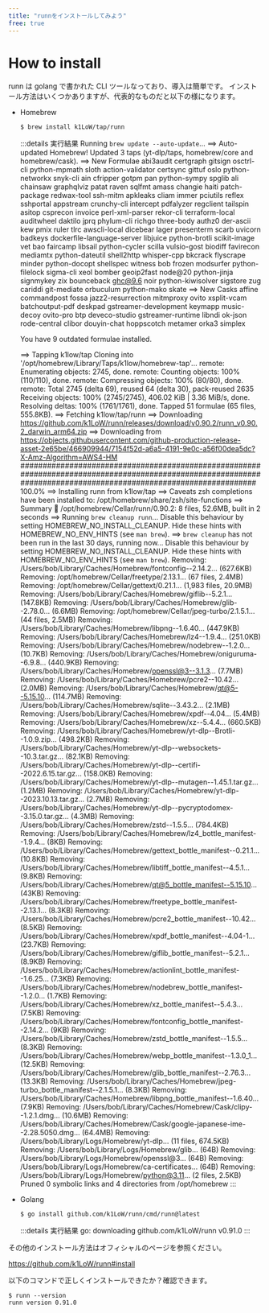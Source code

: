 ```yaml
---
title: "runnをインストールしてみよう"
free: true
---
```


# How to install

runn は golang で書かれた CLI ツールなっており、導入は簡単です。
インストール方法はいくつかありますが、代表的なものだと以下の様になります。


* Homebrew  
    ```bash
    $ brew install k1LoW/tap/runn
    ```

    :::details 実行結果
    Running `brew update --auto-update`...
    ==> Auto-updated Homebrew!
    Updated 3 taps (yt-dlp/taps, homebrew/core and homebrew/cask).
    ==> New Formulae
    abi3audit                   certgraph                   gitsign                     osctrl-cli                  python-mpmath               sloth
    action-validator            certsync                    gittuf                      oslo                        python-networkx             snyk-cli
    ain                         cfripper                    gotpm                       pan                         python-sympy                spglib
    ali                         chainsaw                    graphqlviz                  patat                       raven                       sqlfmt
    amass                       changie                     haiti                       patch-package               redwax-tool                 ssh-mitm
    apkleaks                    cliam                       immer                       pciutils                    reflex                      sshportal
    appstream                   crunchy-cli                 intercept                   pdfalyzer                   regclient                   tailspin
    asitop                      csprecon                    invoice                     perl-xml-parser             rekor-cli                   terraform-local
    auditwheel                  daktilo                     jprq                        phylum-cli                  richgo                      three-body
    authz0                      der-ascii                   kew                         pmix                        ruler                       tlrc
    awscli-local                dicebear                    lager                       presenterm                  scarb                       uvicorn
    badkeys                     dockerfile-language-server  libjuice                    python-brotli               scikit-image                vet
    bao                         faircamp                    libsail                     python-cycler               scilla                      vulsio-gost
    biodiff                     favirecon                   mediamtx                    python-dateutil             shell2http                  whisper-cpp
    bkcrack                     flyscrape                   minder                      python-docopt               shellspec                   witness
    bob                         frozen                      modsurfer                   python-filelock             sigma-cli                   xeol
    bomber                      geoip2fast                  node@20                     python-jinja                signmykey                   zix
    bounceback                  ghc@9.6                     noir                        python-kiwisolver           sigstore                    zug
    cariddi                     git-mediate                 orbuculum                   python-mako                 skate
    ==> New Casks
    affine                  commandpost             fossa                   jazz2-resurrection      mitmproxy               ovito                   xsplit-vcam
    batchoutput-pdf         deskpad                 gstreamer-development   keymapp                 music-decoy             ovito-pro
    btp                     deveco-studio           gstreamer-runtime       libndi                  ok-json                 rode-central
    clibor                  douyin-chat             hoppscotch              metamer                 orka3                   simplex

    You have 9 outdated formulae installed.

    ==> Tapping k1low/tap
    Cloning into '/opt/homebrew/Library/Taps/k1low/homebrew-tap'...
    remote: Enumerating objects: 2745, done.
    remote: Counting objects: 100% (110/110), done.
    remote: Compressing objects: 100% (80/80), done.
    remote: Total 2745 (delta 69), reused 64 (delta 30), pack-reused 2635
    Receiving objects: 100% (2745/2745), 406.02 KiB | 3.36 MiB/s, done.
    Resolving deltas: 100% (1761/1761), done.
    Tapped 51 formulae (65 files, 555.8KB).
    ==> Fetching k1low/tap/runn
    ==> Downloading https://github.com/k1LoW/runn/releases/download/v0.90.2/runn_v0.90.2_darwin_arm64.zip
    ==> Downloading from https://objects.githubusercontent.com/github-production-release-asset-2e65be/466909944/7154f52d-a6a5-4191-9e0c-a56f00dea5dc?X-Amz-Algorithm=AWS4-HM
    ################################################################################################################################################################# 100.0%
    ==> Installing runn from k1low/tap
    ==> Caveats
    zsh completions have been installed to:
    /opt/homebrew/share/zsh/site-functions
    ==> Summary
    🍺  /opt/homebrew/Cellar/runn/0.90.2: 8 files, 52.6MB, built in 2 seconds
    ==> Running `brew cleanup runn`...
    Disable this behaviour by setting HOMEBREW_NO_INSTALL_CLEANUP.
    Hide these hints with HOMEBREW_NO_ENV_HINTS (see `man brew`).
    ==> `brew cleanup` has not been run in the last 30 days, running now...
    Disable this behaviour by setting HOMEBREW_NO_INSTALL_CLEANUP.
    Hide these hints with HOMEBREW_NO_ENV_HINTS (see `man brew`).
    Removing: /Users/bob/Library/Caches/Homebrew/fontconfig--2.14.2... (627.6KB)
    Removing: /opt/homebrew/Cellar/freetype/2.13.1... (67 files, 2.4MB)
    Removing: /opt/homebrew/Cellar/gettext/0.21.1... (1,983 files, 20.9MB)
    Removing: /Users/bob/Library/Caches/Homebrew/giflib--5.2.1... (147.8KB)
    Removing: /Users/bob/Library/Caches/Homebrew/glib--2.78.0... (6.6MB)
    Removing: /opt/homebrew/Cellar/jpeg-turbo/2.1.5.1... (44 files, 2.5MB)
    Removing: /Users/bob/Library/Caches/Homebrew/libpng--1.6.40... (447.9KB)
    Removing: /Users/bob/Library/Caches/Homebrew/lz4--1.9.4... (251.0KB)
    Removing: /Users/bob/Library/Caches/Homebrew/nodebrew--1.2.0... (10.7KB)
    Removing: /Users/bob/Library/Caches/Homebrew/oniguruma--6.9.8... (440.9KB)
    Removing: /Users/bob/Library/Caches/Homebrew/openssl@3--3.1.3... (7.7MB)
    Removing: /Users/bob/Library/Caches/Homebrew/pcre2--10.42... (2.0MB)
    Removing: /Users/bob/Library/Caches/Homebrew/qt@5--5.15.10... (114.7MB)
    Removing: /Users/bob/Library/Caches/Homebrew/sqlite--3.43.2... (2.1MB)
    Removing: /Users/bob/Library/Caches/Homebrew/xpdf--4.04... (5.4MB)
    Removing: /Users/bob/Library/Caches/Homebrew/xz--5.4.4... (660.5KB)
    Removing: /Users/bob/Library/Caches/Homebrew/yt-dlp--Brotli--1.0.9.zip... (498.2KB)
    Removing: /Users/bob/Library/Caches/Homebrew/yt-dlp--websockets--10.3.tar.gz... (82.1KB)
    Removing: /Users/bob/Library/Caches/Homebrew/yt-dlp--certifi--2022.6.15.tar.gz... (158.0KB)
    Removing: /Users/bob/Library/Caches/Homebrew/yt-dlp--mutagen--1.45.1.tar.gz... (1.2MB)
    Removing: /Users/bob/Library/Caches/Homebrew/yt-dlp--2023.10.13.tar.gz... (2.7MB)
    Removing: /Users/bob/Library/Caches/Homebrew/yt-dlp--pycryptodomex--3.15.0.tar.gz... (4.3MB)
    Removing: /Users/bob/Library/Caches/Homebrew/zstd--1.5.5... (784.4KB)
    Removing: /Users/bob/Library/Caches/Homebrew/lz4_bottle_manifest--1.9.4... (8KB)
    Removing: /Users/bob/Library/Caches/Homebrew/gettext_bottle_manifest--0.21.1... (10.8KB)
    Removing: /Users/bob/Library/Caches/Homebrew/libtiff_bottle_manifest--4.5.1... (9.8KB)
    Removing: /Users/bob/Library/Caches/Homebrew/qt@5_bottle_manifest--5.15.10... (43KB)
    Removing: /Users/bob/Library/Caches/Homebrew/freetype_bottle_manifest--2.13.1... (8.3KB)
    Removing: /Users/bob/Library/Caches/Homebrew/pcre2_bottle_manifest--10.42... (8.5KB)
    Removing: /Users/bob/Library/Caches/Homebrew/xpdf_bottle_manifest--4.04-1... (23.7KB)
    Removing: /Users/bob/Library/Caches/Homebrew/giflib_bottle_manifest--5.2.1... (8.9KB)
    Removing: /Users/bob/Library/Caches/Homebrew/actionlint_bottle_manifest--1.6.25... (7.3KB)
    Removing: /Users/bob/Library/Caches/Homebrew/nodebrew_bottle_manifest--1.2.0... (1.7KB)
    Removing: /Users/bob/Library/Caches/Homebrew/xz_bottle_manifest--5.4.3... (7.5KB)
    Removing: /Users/bob/Library/Caches/Homebrew/fontconfig_bottle_manifest--2.14.2... (9KB)
    Removing: /Users/bob/Library/Caches/Homebrew/zstd_bottle_manifest--1.5.5... (8.3KB)
    Removing: /Users/bob/Library/Caches/Homebrew/webp_bottle_manifest--1.3.0_1... (12.5KB)
    Removing: /Users/bob/Library/Caches/Homebrew/glib_bottle_manifest--2.76.3... (13.3KB)
    Removing: /Users/bob/Library/Caches/Homebrew/jpeg-turbo_bottle_manifest--2.1.5.1... (8.3KB)
    Removing: /Users/bob/Library/Caches/Homebrew/libpng_bottle_manifest--1.6.40... (7.9KB)
    Removing: /Users/bob/Library/Caches/Homebrew/Cask/clipy--1.2.1.dmg... (10.6MB)
    Removing: /Users/bob/Library/Caches/Homebrew/Cask/google-japanese-ime--2.28.5050.dmg... (64.4MB)
    Removing: /Users/bob/Library/Logs/Homebrew/yt-dlp... (11 files, 674.5KB)
    Removing: /Users/bob/Library/Logs/Homebrew/glib... (64B)
    Removing: /Users/bob/Library/Logs/Homebrew/openssl@3... (64B)
    Removing: /Users/bob/Library/Logs/Homebrew/ca-certificates... (64B)
    Removing: /Users/bob/Library/Logs/Homebrew/python@3.11... (2 files, 2.5KB)
    Pruned 0 symbolic links and 4 directories from /opt/homebrew
    :::
<!-- textlint-enable -->

* Golang  
    ```bash
    $ go install github.com/k1LoW/runn/cmd/runn@latest
    ```
    :::details 実行結果
    go: downloading github.com/k1LoW/runn v0.91.0
    :::

その他のインストール方法はオフィシャルのページを参照ください。

https://github.com/k1LoW/runn#install

以下のコマンドで正しくインストールできたか？確認できます。

```console
$ runn --version
runn version 0.91.0
```
